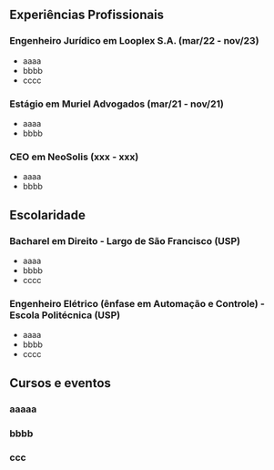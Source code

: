 ## Experiências Profissionais

### Engenheiro Jurídico em Looplex S.A. (mar/22 - nov/23)

- aaaa
- bbbb
- cccc

### Estágio em Muriel Advogados (mar/21 - nov/21)

- aaaa
- bbbb

### CEO em NeoSolis (xxx - xxx)

- aaaa
- bbbb

## Escolaridade

### Bacharel em Direito - Largo de São Francisco (USP)

- aaaa
- bbbb
- cccc

### Engenheiro Elétrico (ênfase em Automação e Controle) - Escola Politécnica (USP)

- aaaa
- bbbb
- cccc

## Cursos e eventos

### aaaaa
### bbbb
### ccc
